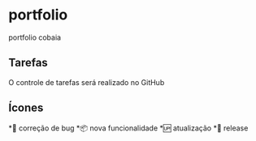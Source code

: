 # portfolio
portfolio cobaia


## Tarefas

O controle de tarefas será realizado no GitHub


## Ícones

*:mosquito: correção de bug
*:package: nova funcionalidade
*:up: atualização
*:checkered_flag: release


